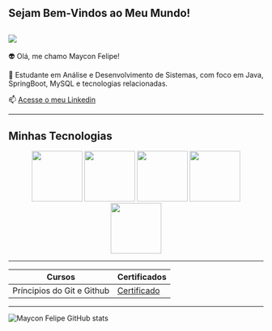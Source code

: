 ## Sejam Bem-Vindos ao Meu Mundo!

![](https://media.tenor.com/k_FD58xnsicAAAAj/work-internet.gif)
--------------

👽 Olá, me chamo Maycon Felipe!

🎒 Estudante em Análise e Desenvolvimento de Sistemas, com foco em Java, SpringBoot, MySQL e tecnologias relacionadas.

📫 [Acesse o meu Linkedin](https://www.linkedin.com/in/maycon-felipe-ba6939304/)

-----

## Minhas Tecnologias

<p align="center">
<img src ="https://cdn.jsdelivr.net/gh/devicons/devicon@latest/icons/java/java-plain-wordmark.svg" width="100px">
<img src ="https://cdn.jsdelivr.net/gh/devicons/devicon@latest/icons/python/python-original-wordmark.svg" width="100px">
<img src ="https://cdn.jsdelivr.net/gh/devicons/devicon@latest/icons/azuresqldatabase/azuresqldatabase-original.svg" width="100px">
<img src ="https://cdn.jsdelivr.net/gh/devicons/devicon@latest/icons/git/git-plain-wordmark.svg" width="100px">
<img src ="https://cdn.jsdelivr.net/gh/devicons/devicon@latest/icons/github/github-original-wordmark.svg" width="100px">
</p>

------
| Cursos | Certificados |
|-------- | ---------------- |
| Príncipios do Git e Github |[Certificado](https://hermes.dio.me/certificates/VSH3JI59.pdf)

--------
![Maycon Felipe GitHub stats](https://github-readme-stats.vercel.app/api?username=mayconfp&show_icons=true&theme=radical)
>

<!--
**mayconfp/mayconfp** is a ✨ _special_ ✨ repository because its `README.md` (this file) appears on your GitHub profile.

Here are some ideas to get you started:

- 🔭 I’m currently working on ...
- 🌱 I’m currently learning ...
- 👯 I’m looking to collaborate on ...
- 🤔 I’m looking for help with ...
- 💬 Ask me about ...
- 📫 How to reach me: ...
- 😄 Pronouns: ...
- ⚡ Fun fact: ...
-->
